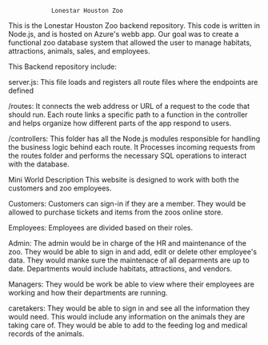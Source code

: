                 Lonestar Houston Zoo
This is the Lonestar Houston Zoo backend repository. This code is written in Node.js, and is hosted on Azure's webb app. Our goal was to create a functional zoo database system that allowed the user to manage habitats, attractions, animals, sales, and employees. 

This Backend repository include:

server.js: 
This file loads and registers all route files where the endpoints are defined

/routes:
It connects the web address or URL of a request to the code that should run. Each route links a specific path to a function in the controller and helps organize how different parts of the app respond to users.

/controllers:
This folder has all the Node.js modules responsible for handling the business logic behind each route.
It Processes incoming requests from the routes folder and performs the necessary SQL operations to interact with the database.

Mini World Description
This website is designed to work with both the customers and zoo employees. 

Customers: Customers can sign-in if they are a member. They would be allowed to purchase tickets and items from the zoos online store. 

Employees:
Employees are divided based on their roles.

Admin: The admin would be in charge of the HR and maintenance of the zoo. They would be able to sign in and add, edit or delete other employee's data. They would manke sure the maintenace of all deparments are up to date. Departments would include habitats, attractions, and vendors.

Managers: They would be work be able to view where their employees are working and how their departments are running. 

caretakers: They would be able to sign in and see all the information they would need. This would include any information on the animals they are taking care of. They would be able to add to the feeding log and medical records of the animals. 
